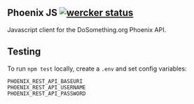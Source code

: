 Phoenix JS [![wercker status](https://app.wercker.com/status/a292dbd0ddd093fc5f92804b9ecbc2d1/s/master "wercker status")](https://app.wercker.com/project/bykey/a292dbd0ddd093fc5f92804b9ecbc2d1)
---

Javascript client for the DoSomething.org Phoenix API.

## Testing

To run `npm test` locally, create a `.env` and set config variables:
````
PHOENIX_REST_API_BASEURI
PHOENIX_REST_API_USERNAME
PHOENIX_REST_API_PASSWORD
````
